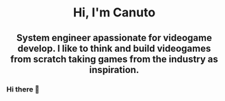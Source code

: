 <div id="header" align="center">
    <h1>Hi, I'm Canuto</h1>
    <h2>System engineer apassionate for videogame develop. I like to think and build videogames from scratch taking games from the industry as inspiration.</h2>
</div>


### Hi there 👋

<!--
**Canuto31/Canuto31** is a ✨ _special_ ✨ repository because its `README.md` (this file) appears on your GitHub profile.

Here are some ideas to get you started:

- 🔭 I’m currently working on ...
- 🌱 I’m currently learning ...
- 👯 I’m looking to collaborate on ...
- 🤔 I’m looking for help with ...
- 💬 Ask me about ...
- 📫 How to reach me: ...
- 😄 Pronouns: ...
- ⚡ Fun fact: ...
-->
